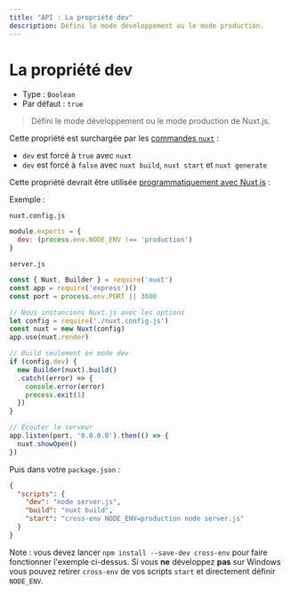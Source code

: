 ```yaml
---
title: "API : La propriété dev"
description: Défini le mode développement ou le mode production.
---
```


# La propriété dev

- Type : `Boolean`
- Par défaut : `true`

> Défini le mode développement ou le mode production de Nuxt.js.

Cette propriété est surchargée par les [commandes `nuxt`](/guide/commands) :

- `dev` est forcé à `true` avec `nuxt`
- `dev` est forcé à `false` avec `nuxt build`, `nuxt start` et `nuxt generate`

Cette propriété devrait être utilisée [programmatiquement avec Nuxt.js](/api/nuxt) :

Exemple :

`nuxt.config.js`

```js
module.exports = {
  dev: (process.env.NODE_ENV !== 'production')
}
```

`server.js`

```js
const { Nuxt, Builder } = require('nuxt')
const app = require('express')()
const port = process.env.PORT || 3000

// Nous instancions Nuxt.js avec les options
let config = require('./nuxt.config.js')
const nuxt = new Nuxt(config)
app.use(nuxt.render)

// Build seulement en mode dev
if (config.dev) {
  new Builder(nuxt).build()
  .catch((error) => {
    console.error(error)
    process.exit(1)
  })
}

// Écouter le serveur
app.listen(port, '0.0.0.0').then(() => {
  nuxt.showOpen()
})
```

Puis dans votre `package.json` :

```json
{
  "scripts": {
    "dev": "node server.js",
    "build": "nuxt build",
    "start": "cross-env NODE_ENV=production node server.js"
  }
}
```

Note : vous devez lancer `npm install --save-dev cross-env` pour faire fonctionner l'exemple ci-dessus. Si vous **ne** développez **pas** sur Windows vous pouvez retirer `cross-env` de vos scripts `start` et directement définir `NODE_ENV`.

